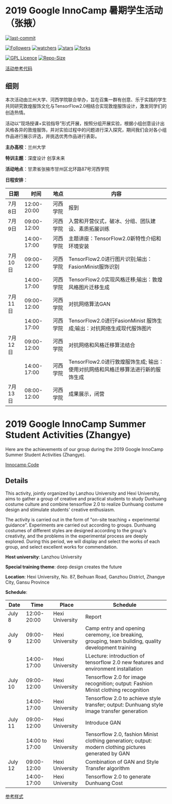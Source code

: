 # 2019 Google InnoCamp 暑期学生活动（张掖）

[![last-commit](https://img.shields.io/github/last-commit/lurchycc/My-competition-and-apples-)](../../../graphs/commit-activity)

[![Followers](https://img.shields.io/github/followers/lurchycc?style=social)](https://github.com/lurchycc?tab=followers)
[![watchers](https://img.shields.io/github/watchers/lurchycc/My-competition-and-apples-?style=social)](../../../watchers)
[![stars](https://img.shields.io/github/stars/lurchycc/My-competition-and-apples-?style=social)](../../../stargazers)
[![forks](https://img.shields.io/github/forks/lurchycc/My-competition-and-apples-?style=social)](../../../network/members)

[![GPL Licence](https://img.shields.io/badge/license-GPL-blue)](https://opensource.org/licenses/GPL-3.0/)
[![Repo-Size](https://img.shields.io/github/repo-size/lurchycc/My-competition-and-apples-.svg)](../../../archive/master.zip)


[活动参考代码](https://github.com/dslab-deepflying/deepflying/tree/master/InnoCamp)

## 细则

本次活动由兰州大学、河西学院联合举办，旨在召集一群有创意、乐于实践的学生共同研究敦煌服饰文化与TensorFlow2.0相结合实现敦煌服饰设计，激发同学们的创造热情。

活动以“现场授课+实验指导”形式开展，按照分组开展实验，根据小组创意设计出风格各异的敦煌服饰，并对实验过程中的问题进行深入探究，期间我们会对各小组作品进行展示评选，并挑选优秀作品进行表彰。

**主办高校**：兰州大学 

**特训主题**：深度设计 创享未来

**活动地点**：甘肃省张掖市甘州区北环路87号河西学院

**日程安排**： 

|  日期   |  时间  |  地点  | 内容 |
|  ----  | ----  |  ----  | ----  |
| 7月8日 | 12:00-20:00 | 河西学院 | 报到 |
| 7月9日 | 09:00-12:00 | 河西学院 | 入营和开营仪式，破冰、分组、团队建设、素质拓展训练|
|  | 14:00-17:00 | 河西学院 | 主题讲座：TensorFlow2.0新特性介绍和环境安装 |
| 7月10日 | 09:00-12:00 | 河西学院 | TensorFlow2.0进行图片识别;输出：FasionMinist服饰识别 |
|  | 14:00-17:00 | 河西学院 | TensorFlow2.0实现风格迁移;输出：敦煌风格图片迁移生成 |
| 7月11日 | 09:00-12:00 | 河西学院 | 对抗网络算法GAN |
|  | 14:00-17:00 | 河西学院 | TensorFlow2.0进行FasionMinist 服饰生成;输出：对抗网络生成现代服饰图片 | 
| 7月12日 | 09:00-12:00 | 河西学院 | 对抗网络和风格迁移算法结合 |
|  | 14:00-17:00 | 河西学院 | TensorFlow2.0进行敦煌服饰生成; 输出：使用对抗网络和风格迁移算法进行新的服饰生成 |
| 7月13日 | 08:00-12:00 | 河西学院 | 成果展示，闭营 |

# 2019 Google InnoCamp Summer Student Activities (Zhangye)

Here are the achievements of our group during the 2019 Google InnoCamp Summer Student Activities (Zhangye).

[Innocamp Code](https://github.com/dslab-deepflying/deepflying/tree/master/InnoCamp)

## Details

This activity, jointly organized by Lanzhou University and Hexi University, aims to gather a group of creative and practical students to study Dunhuang costume culture and combine tensorflow 2.0 to realize Dunhuang costume design and stimulate students' creative enthusiasm.

The activity is carried out in the form of "on-site teaching + experimental guidance". Experiments are carried out according to groups. Dunhuang costumes of different styles are designed according to the group's creativity, and the problems in the experimental process are deeply explored. During this period, we will display and select the works of each group, and select excellent works for commendation.

**Host university**: Lanzhou University

**Special training theme**: deep design creates the future

**Location**: Hexi University, No. 87, Beihuan Road, Ganzhou District, Zhangye City, Gansu Province

**Schedule**:

|Date | Time | Place | Schedule |
| ---- | ---- | ---- | ---- |
|July 8 | 12:00-20:00 | Hexi University | Report|
|July 9 | 09:00-12:00 | Hexi University | Camp entry and opening ceremony, ice breaking, grouping, team building, quality development training|
| | 14:00-17:00 | Hexi University | LLecture: introduction of tensorflow 2.0 new features and environment installation|
|July 10 | 09:00-12:00 | Hexi University | Tensorflow 2.0 for image recognition; output: Fashion Minist clothing recognition|
| | 14:00-17:00 | Hexi University | Tensorflow 2.0 to achieve style transfer; output: Dunhuang style image transfer generation|
|July 11 | 09:00-12:00 | Hexi University | Introduce GAN|
| | 14:00 to 17:00| Hexi University| Tensorflow 2.0, fashion Minist clothing generation; output: modern clothing pictures generated by GAN|
|July 12 | 09:00-12:00 | Hexi University | Combination of GAN and Style Transfer algorithm|
| | 14:00-17:00 | Hexi University | Tensorflow 2.0 to generate Dunhuang Cost



[参考样式](https://github.com/HollowMan6/Competitions-Work/tree/master/2019%20Google%20InnoCamp%20%E6%9A%91%E6%9C%9F%E5%AD%A6%E7%94%9F%E6%B4%BB%E5%8A%A8%EF%BC%88%E5%BC%A0%E6%8E%96%EF%BC%89)
